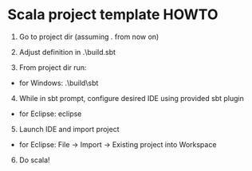 Scala project template HOWTO
============================

1) Go to project dir (assuming . from now on)

2) Adjust definition in .\build.sbt

3) From project dir run:
   
- for Windows: .\build\sbt

4) While in sbt prompt, configure desired IDE using provided sbt plugin
   
- for Eclipse: eclipse

5) Launch IDE and import project
   
- for Eclipse: File -> Import -> Existing project into Workspace

6) Do scala!
